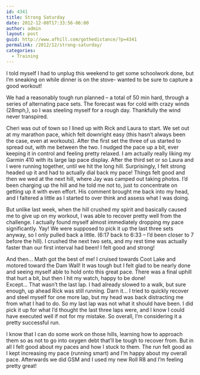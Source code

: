 ```yaml
---
id: 4341
title: Strong Saturday
date: 2012-12-08T17:33:56-06:00
author: admin
layout: post
guid: http://www.afhill.com/gothedistance/?p=4341
permalink: /2012/12/strong-saturday/
categories:
  - Training
---
```

I told myself I had to unplug this weekend to get some schoolwork done, but I&#8217;m sneaking on while dinner is on the stove- wanted to be sure to capture a good workout! 

We had a reasonably tough run planned &#8211; a total of 50 min hard, through a series of alternating pace sets. The forecast was for cold with crazy winds (28mph,), so I was steeling myself for a rough day. Thankfully the wind never transpired. 

Cheri was out of town so I lined up with Rick and Laura to start. We set out at my marathon pace, which felt downright easy (this hasn&#8217;t always been the case, even at workouts). After the first set the three of us started to spread out, with me between the two. I nudged the pace up a bit, ever keeping it in control and feeling pretty relaxed. I am actually really liking my Garmin 410 with its large lap pace display. After the third set or so Laura and I were running together, until we hit the long hill. Surprisingly, I felt strong headed up it and had to actually dial back my pace! Things felt good and then we wed at the next hill, where Jay was camped out taking photos. I&#8217;d been charging up the hill and he told me not to, just to concentrate on getting up it with even effort. His comment brought me back into my head, and I faltered a little as I started to over think and assess what I was doing. 

But unlike last week, when the hill crushed my spirit and basically caused me to give up on my workout, I was able to recover pretty well from the challenge. I actually found myself almost immediately dropping my pace significantly. Yay! We were supposed to pick it up the last three sets anyway, so I only pulled back a little. (6:17 back to 6:33 &#8211; I&#8217;d been closer to 7 before the hill). I crushed the next two sets, and my rest time was actually faster than our first interval had been! I felt good and strong! 

And then&#8230; Math got the best of me! I cruised towards Coot Lake and motored toward the Dam Wall! It was tough but I felt glad to be nearly done and seeing myself able to hold onto this great pace. There was a final uphill that hurt a bit, but then I hit my watch, happy to be done!  
Except&#8230; That wasn&#8217;t the last lap. I had already slowed to a walk, but sure enough, up ahead Rick was still running. Darn it&#8230; I tried to quickly recover and steel myself for one more lap, but my head was back distracting me from what I had to do. So my last lap was not what it should have been. I did pick it up for what I&#8217;d thought the last three laps were, and I know I could have executed well if not for my mistake. So overall, I&#8217;m considering it a pretty successful run. 

I know that I can do some work on those hills, learning how to approach them so as not to go into oxygen debt that&#8217;ll be tough to recover from. But in all I felt good about my paces and how I stuck to them. The run felt good as I kept increasing my pace (running smart) and I&#8217;m happy about my overall pace. Afterwards we did GSM and I used my new Roll R8 and I&#8217;m feeling pretty great!